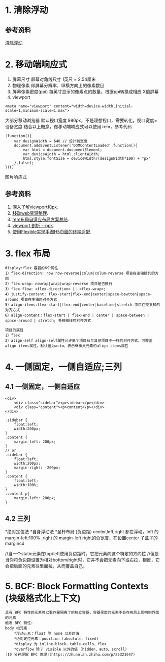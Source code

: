 # 1. 清除浮动
## 参考资料
[清除浮动](http://www.iyunlu.com/view/css-xhtml/55.html).
# 2. 移动端响应式
1. 屏幕尺寸
屏幕对角线尺寸 1英尺 = 2.54厘米
2. 物理像素
即屏幕分辨率，纵横方向上的像素数目
3. 屏幕像素密度(ppi)
每英寸显示的像素点的数量，根据ppi转换成相应 X倍屏幕
4. viewport
```
<meta name="viewport" content="width=device-width,initial-scale=1,minimum-scale=1.max">
```
大部分移动浏览器 默认视口宽度 980px，不是理想视口，需要转化，视口宽度=设备宽度
结合以上概念，做移动端响应式可以使用 rem，参考代码
```
(function(){
    var designWidth = 640 // 设计稿宽度
    document.addEventListener('DOMContentLoaded',function(){
        var html = document.documentElement;
        var deviceWidth = html.clientWidth;
        html.style.fontSize = deviceWidth/(designWidth*100) + "px"
    },false);
})()
```
图片响应式

## 参考资料
1. [深入了解viewport和px](http://tgideas.qq.com/webplat/info/news_version3/804/7104/7106/m5723/201509/376281.shtml).
2. [移动web资源整理](http://www.cnblogs.com/PeunZhang/p/3407453.html#meta_6).
3. [rem布局自适应布局方案总结](https://github.com/yunzhijia/front-end/blob/master/rem%E5%B8%83%E5%B1%80%E8%87%AA%E9%80%82%E5%BA%94%E5%B8%83%E5%B1%80%E6%96%B9%E6%A1%88%E6%80%BB%E7%BB%93.md).
4. [viewport 剖析 --ppk](https://www.w3cplus.com/css/viewports.html).
5. [使用Flexible实现手淘H5页面的终端适配](https://github.com/amfe/article/issues/17).

# 3. flex 布局
    display:flex 容器的6个属性
    1）flex-direction: row|row-reverse|colum|colum-reverse 项目在主轴排列的方向
    2）flex-wrap: nowrap|wrap|wrap-reverse 项目是否换行
    3）flex-flow: <flex-direction> || <flex-wrap>;
    4）justify-content: flex-start|flex-end|center|space-bewtten|space-around 项目在主轴的对齐方式
    5）align-items:flex-start|flex-end|center|baseline|stretch 项目在交叉轴的对齐方式
    6）align-content：flex-start | flex-end | center | space-between | space-around | stretch; 多根轴线的对齐方式

    项目的属性
    1）flex
    2）align-self align-self属性允许单个项目有与其他项目不一样的对齐方式，可覆盖align-items属性。默认值为auto，表示继承父元素的align-items属性
# 4. 一侧固定，一侧自适应;三列
## 4.1 一侧固定，一侧自适应
```
<div>
    <div class="sidebar"><p>sidebar</p></div>
    <div class="content"><p>content</p></div>
</div>
```
```
.sidebar {
    float:left;
    width:200px;
}
.content {
    margin-left: 200px;
}
// or
.sidebar {
    float:left;
    width:200px;
    margin-right: -200px;
}
.content {
    float:left;
    width:100%;
}
.content p{
    margin-left: 200px;
}
```

## 4.2 三列
 *绝对定位法
 *自身浮动法
 *圣杯布局 (负边距) center,left,right 都左浮动，left 的margin-left:100% ;right 的 margin-left right的负宽度，在设置center 子盒子的margincd
    

//当一个static元素在top/left使用负边距时，它把元素向这个特定的方向拉
//但是当你将负边距设置为相对bottom/right时，它并不会把元素向下或右拉，相反，它会把后面的元素往里面拉，从而覆盖自己。
[](https://segmentfault.com/a/1190000003942591)
# 5. BCF: Block Formatting Contexts (块级格式化上下文)
    具有 BFC 特性的元素可以看作是隔离了的独立容器，容器里面的元素不会在布局上影响到外面的元素
    触发 BFC 特性:
    body 根元素
        *浮动元素：float 除 none 以外的值
        *绝对定位元素：position (absolute、fixed)
        *display 为 inline-block、table-cells、flex
        *overflow 除了 visible 以外的值 (hidden、auto、scroll)
    [10 分钟理解 BFC 原理](https://zhuanlan.zhihu.com/p/25321647)
